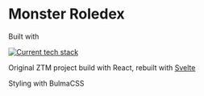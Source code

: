 # Monster Roledex
Built with 

[![Current tech stack](https://skillicons.dev/icons?i=vite,svelte)](https://skillicons.dev)


Original ZTM project build with React, rebuilt with <a href="https://svelte.dev/"> Svelte </a>

Styling with BulmaCSS

